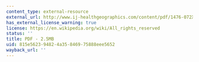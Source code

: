 ```yaml
---
content_type: external-resource
external_url: http://www.ij-healthgeographics.com/content/pdf/1476-072X-7-64.pdf
has_external_license_warning: true
license: https://en.wikipedia.org/wiki/All_rights_reserved
status: ''
title: PDF - 2.5MB
uid: 815e5623-9482-4a35-8469-75888eee5652
wayback_url: ''
---
```

